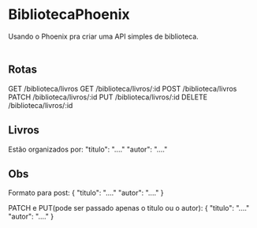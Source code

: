 # BibliotecaPhoenix
Usando o Phoenix pra criar uma API simples de biblioteca.<br><br>

## Rotas
GET    /biblioteca/livros
GET    /biblioteca/livros/:id
POST   /biblioteca/livros
PATCH  /biblioteca/livros/:id
PUT    /biblioteca/livros/:id
DELETE /biblioteca/livros/:id

## Livros
Estão organizados por:
"titulo": "...."
"autor":  "...."
<br>

## Obs
Formato para post:
{
  "titulo": "...."
  "autor": "...."
}

PATCH e PUT(pode ser passado apenas o titulo ou o autor):
{
  "titulo": "...."
  "autor": "...."
}
